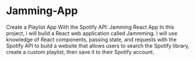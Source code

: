 # Jamming-App
Create a Playlist App With the Spotify API: Jamming React App
In this project, i will build a React web application called Jammming. I will use  knowledge of React components, passing state, and requests with the Spotify API to build a website that allows users to search the Spotify library, create a custom playlist, then save it to their Spotify account.
